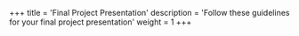 +++
title = 'Final Project Presentation'
description = 'Follow these guidelines for your final project presentation'
weight = 1
+++

